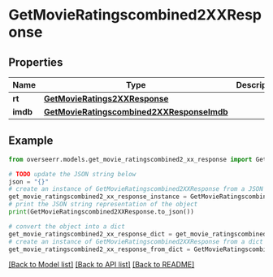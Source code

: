 # GetMovieRatingscombined2XXResponse


## Properties

Name | Type | Description | Notes
------------ | ------------- | ------------- | -------------
**rt** | [**GetMovieRatings2XXResponse**](GetMovieRatings2XXResponse.md) |  | [optional] 
**imdb** | [**GetMovieRatingscombined2XXResponseImdb**](GetMovieRatingscombined2XXResponseImdb.md) |  | [optional] 

## Example

```python
from overseerr.models.get_movie_ratingscombined2_xx_response import GetMovieRatingscombined2XXResponse

# TODO update the JSON string below
json = "{}"
# create an instance of GetMovieRatingscombined2XXResponse from a JSON string
get_movie_ratingscombined2_xx_response_instance = GetMovieRatingscombined2XXResponse.from_json(json)
# print the JSON string representation of the object
print(GetMovieRatingscombined2XXResponse.to_json())

# convert the object into a dict
get_movie_ratingscombined2_xx_response_dict = get_movie_ratingscombined2_xx_response_instance.to_dict()
# create an instance of GetMovieRatingscombined2XXResponse from a dict
get_movie_ratingscombined2_xx_response_from_dict = GetMovieRatingscombined2XXResponse.from_dict(get_movie_ratingscombined2_xx_response_dict)
```
[[Back to Model list]](../README.md#documentation-for-models) [[Back to API list]](../README.md#documentation-for-api-endpoints) [[Back to README]](../README.md)


